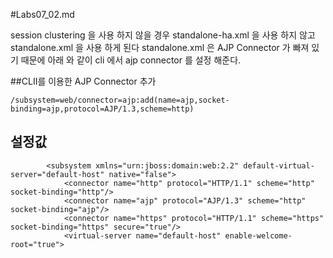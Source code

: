 #Labs07_02.md

session clustering 을 사용 하지 않을 경우 standalone-ha.xml 을 사용 하지 않고 standalone.xml 을 사용 하게 된다
standalone.xml 은 AJP Connector 가 빠져 있기 때문에 아래 와 같이 cli 에서 ajp connector 를 설정 해준다.

##CLII를 이용한 AJP Connector 추가

```
/subsystem=web/connector=ajp:add(name=ajp,socket-binding=ajp,protocol=AJP/1.3,scheme=http)
```

## 설정값

```
        <subsystem xmlns="urn:jboss:domain:web:2.2" default-virtual-server="default-host" native="false">
            <connector name="http" protocol="HTTP/1.1" scheme="http" socket-binding="http"/>
            <connector name="ajp" protocol="AJP/1.3" scheme="http" socket-binding="ajp"/>
            <connector name="https" protocol="HTTP/1.1" scheme="https" socket-binding="https" secure="true"/>
            <virtual-server name="default-host" enable-welcome-root="true">

```
